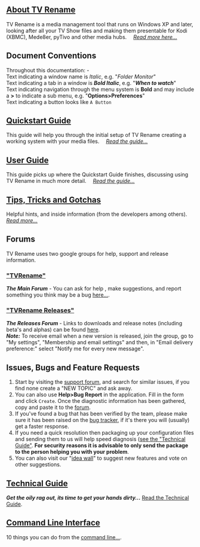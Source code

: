 ## [About TV Rename](about "Read more about TV Rename")
TV Rename is a media management tool that runs on Windows XP and later, looking after all your TV Show files and making them presentable for Kodi (XBMC), Mede8er, pyTivo and other media hubs.&emsp; *[Read more here...](about "Read more about TV Rename")*

## Document Conventions
Throughout this documentation: -<br />
Text indicating a window name is *Italic*, e.g. "*Folder Monitor*"<br />
Text indicating a tab in a window is ***Bold Italic***, e.g. "***When to watch***"<br />
Text indicating navigation through the menu system is **Bold** and may include a **>** to indicate a sub menu, e.g. "**Options>Preferences**"<br />
Text indicating a button looks like `A Button`

## [Quickstart Guide](quickstart "Read The Quickstart Guide")
This guide will help you through the initial setup of TV Rename creating a working system with your media files.&emsp; *[Read the guide...](quickstart "Read The Quickstart Guide")*

## [User Guide](userguide "Read The User Guide")
This guide picks up where the Quickstart Guide finishes, discussing using TV Rename in much more detail.&emsp; *[Read the guide...](userguide "Read The User Guide")*

## [Tips, Tricks and Gotchas](tips-tricks "Read Tips 'n' Tricks")
Helpful hints, and inside information (from the developers among others).&emsp; *[Read more...](tips-tricks "Read Tips, Tricks and Gotchas")*

## Forums
TV Rename uses two google groups for help, support and release information.
### ["TVRename"](https://groups.google.com/forum/#!forum/tvrename "Visit the TV Rename Forum")  
***The Main Forum*** - You can ask for help , make suggestions, and report something you think may be a bug [here...](https://groups.google.com/forum/#!forum/tvrename "Visit the TV Rename  Forum").
### ["TVRename Releases"](https://groups.google.com/forum/#!forum/tvrename-releases "Visit the TV Rename Releases Forum") 
***The Releases Forum*** - Links to downloads and release notes (including beta's and alphas) can be found [here](https://groups.google.com/forum/#!forum/tvrename-releases "Visit the TV Rename Releases Forum").  
***Note:*** To receive email when a new version is released, join the group, go to "My settings", "Membership and email settings" and then, in "Email delivery preference:" select "Notify me for every new message".

## Issues, Bugs and Feature&nbsp;Requests
1. Start by visiting the [support forum](https://groups.google.com/forum/#!forum/tvrename "Visit the TV Rename Forum"), and search for similar issues, if you find none create a "NEW TOPIC" and ask away.
2. You can also use **Help>Bug Report** in the application. Fill in the form and click ```Create```. Once the diagnostic information has been gathered, copy and paste it to the [forum](https://groups.google.com/forum/#!forum/tvrename "Visit the TV Rename Forum").
3. If you've found a bug that has been verified by the team, please make sure it has been raised on the [bug tracker](https://github.com/TV-Rename/tvrename/issues "Visit the GitHub Bugtracker"), if it's there you will (usually) get a faster response.
4. If you need a quick resolution then packaging up your configuration files and sending them to us will help speed diagnosis ([see the "Technical Guide"](technical#configuration-files "Read the Technical Guide"). **For security reasons it is advisable to only send the package to the person helping you with your problem**.
5. You can also visit our "[idea wall](http://ideas.theideawall.com/TVRename/Forum/Details/8dea3275-4010-4bab-9763-a8bb613517e0 "Visit TV Rename's Idea Wall")" to suggest new features and vote on other suggestions. 

## [Technical Guide](technical "Read the Technical Guide")
***Get the oily rag out, its time to get your hands dirty...*** [Read the Technical Guide](technical "Read the Technical Guide").

## [Command Line Interface](cmd-line "Read about using the CLI")
10 things you can do from the [command line...](cmd-line "Read about using the CLI").
